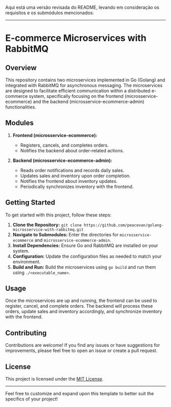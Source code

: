 Aqui está uma versão revisada do README, levando em consideração os requisitos e os submódulos mencionados:

---

# E-commerce Microservices with RabbitMQ

## Overview
This repository contains two microservices implemented in Go (Golang) and integrated with RabbitMQ for asynchronous messaging. The microservices are designed to facilitate efficient communication within a distributed e-commerce system, specifically focusing on the frontend (microsservice-ecommerce) and the backend (microsservice-ecommerce-admin) functionalities.

## Modules
1. **Frontend (microsservice-ecommerce):**
   - Registers, cancels, and completes orders.
   - Notifies the backend about order-related actions.

2. **Backend (microsservice-ecommerce-admin):**
   - Reads order notifications and records daily sales.
   - Updates sales and inventory upon order completion.
   - Notifies the frontend about inventory updates.
   - Periodically synchronizes inventory with the frontend.

## Getting Started
To get started with this project, follow these steps:

1. **Clone the Repository:** `git clone https://github.com/peacevan/golang-microsservice-with-rabbitmq.git`
2. **Navigate to Submodules:** Enter the directories for `microsservice-ecommerce` and `microsservice-ecommerce-admin`.
3. **Install Dependencies:** Ensure Go and RabbitMQ are installed on your system.
4. **Configuration:** Update the configuration files as needed to match your environment.
5. **Build and Run:** Build the microservices using `go build` and run them using `./<executable_name>`.

## Usage
Once the microservices are up and running, the frontend can be used to register, cancel, and complete orders. The backend will process these orders, update sales and inventory accordingly, and synchronize inventory with the frontend.

## Contributing
Contributions are welcome! If you find any issues or have suggestions for improvements, please feel free to open an issue or create a pull request.

## License
This project is licensed under the [MIT License](LICENSE).

---

Feel free to customize and expand upon this template to better suit the specifics of your project!
